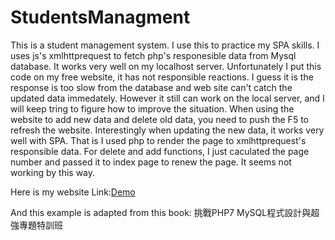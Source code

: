 # StudentsManagment
This is a student management system. I use this to practice my SPA skills. I uses js's xmlhttprequest to fetch php's responesible data from Mysql database. It works very well on my localhost server. Unfortunately I put this code on my free website, it has not responsible reactions. I guess it is the response is too slow from the database and web site can't catch the updated data immedately. However it still can work on the local server, and I will keep tring to figure how to improve the situation. When using the website to add new data and delete old data, you need to push the F5 to refresh the website. Interestingly when updating the new data, it works very well with SPA. That is I used php to render the page to xmlhttprequest's responsible data. For delete and add functions, I just caculated the page number and passed it to index page to renew the page. It seems not working by this way.


<p>Here is my website Link:<a href="https://rockchang.000webhostapp.com/studentajax/studentAjax.php">Demo</a></p>
<p>And this example is adapted from this book: <a hfef="https://www.books.com.tw/products/0010733550">挑戰PHP7 MySQL程式設計與超強專題特訓班</a></p>
